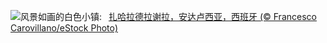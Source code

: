 ![](https://www.bing.com/th?id=OHR.ZaharaDeLaSierra_ZH-CN6500182265_UHD.jpg&w=1000)风景如画的白色小镇:&nbsp;&ensp;[扎哈拉德拉谢拉，安达卢西亚，西班牙 (© Francesco Carovillano/eStock Photo)](https://www.bing.com/th?id=OHR.ZaharaDeLaSierra_ZH-CN6500182265_UHD.jpg)
<br><br/>
